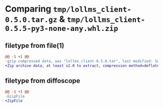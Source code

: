 # Comparing `tmp/lollms_client-0.5.0.tar.gz` & `tmp/lollms_client-0.5.5-py3-none-any.whl.zip`

## filetype from file(1)

```diff
@@ -1 +1 @@
-gzip compressed data, was "lollms_client-0.5.0.tar", last modified: Sun Apr 28 00:01:29 2024, max compression
+Zip archive data, at least v2.0 to extract, compression method=deflate
```

## filetype from diffoscope

```diff
@@ -1 +1 @@
-GzipFile
+ZipFile
```

